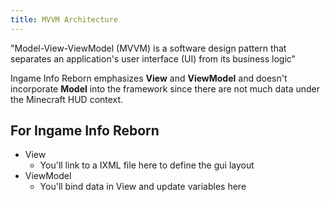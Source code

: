 ```yaml
---
title: MVVM Architecture
---
```


"Model-View-ViewModel (MVVM) is a software design pattern that separates an application's user interface (UI) from its business logic"

Ingame Info Reborn emphasizes **View** and **ViewModel** and doesn't incorporate **Model** into the framework since there are not much data under the Minecraft HUD context.

## For Ingame Info Reborn
- View
    - You'll link to a IXML file here to define the gui layout
- ViewModel
    - You'll bind data in View and update variables here
